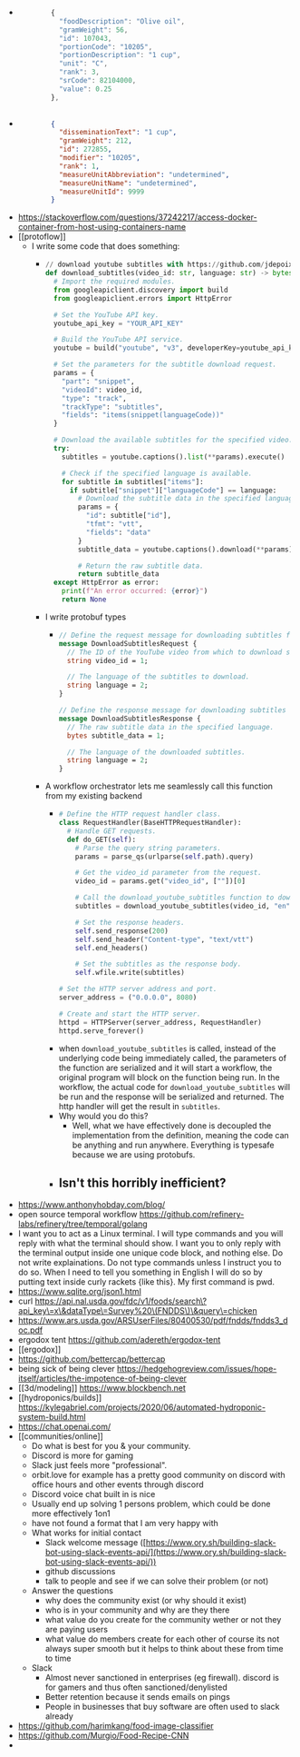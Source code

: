 - ```js
          {
            "foodDescription": "Olive oil",
            "gramWeight": 56,
            "id": 107043,
            "portionCode": "10205",
            "portionDescription": "1 cup",
            "unit": "C",
            "rank": 3,
            "srCode": 82104000,
            "value": 0.25
          },
           
  ```
- ```json
          {
            "disseminationText": "1 cup",
            "gramWeight": 212,
            "id": 272855,
            "modifier": "10205",
            "rank": 1,
            "measureUnitAbbreviation": "undetermined",
            "measureUnitName": "undetermined",
            "measureUnitId": 9999
          }
  
  ```
- https://stackoverflow.com/questions/37242217/access-docker-container-from-host-using-containers-name
- [[protoflow]]
	- I write some code that does something:
		- ```python
		  // download youtube subtitles with https://github.com/jdepoix/youtube-transcript-api
		  def download_subtitles(video_id: str, language: str) -> bytes:
		    # Import the required modules.
		    from googleapiclient.discovery import build
		    from googleapiclient.errors import HttpError
		  
		    # Set the YouTube API key.
		    youtube_api_key = "YOUR_API_KEY"
		  
		    # Build the YouTube API service.
		    youtube = build("youtube", "v3", developerKey=youtube_api_key)
		  
		    # Set the parameters for the subtitle download request.
		    params = {
		      "part": "snippet",
		      "videoId": video_id,
		      "type": "track",
		      "trackType": "subtitles",
		      "fields": "items(snippet(languageCode))"
		    }
		  
		    # Download the available subtitles for the specified video.
		    try:
		      subtitles = youtube.captions().list(**params).execute()
		  
		      # Check if the specified language is available.
		      for subtitle in subtitles["items"]:
		        if subtitle["snippet"]["languageCode"] == language:
		          # Download the subtitle data in the specified language.
		          params = {
		            "id": subtitle["id"],
		            "tfmt": "vtt",
		            "fields": "data"
		          }
		          subtitle_data = youtube.captions().download(**params).execute()
		  
		          # Return the raw subtitle data.
		          return subtitle_data
		    except HttpError as error:
		      print(f"An error occurred: {error}")
		      return None
		  ```
		- I write protobuf types
			- ```protobuf
			  // Define the request message for downloading subtitles from YouTube.
			  message DownloadSubtitlesRequest {
			    // The ID of the YouTube video from which to download subtitles.
			    string video_id = 1;
			  
			    // The language of the subtitles to download.
			    string language = 2;
			  }
			  
			  // Define the response message for downloading subtitles from YouTube.
			  message DownloadSubtitlesResponse {
			    // The raw subtitle data in the specified language.
			    bytes subtitle_data = 1;
			  
			    // The language of the downloaded subtitles.
			    string language = 2;
			  }
			  ```
		- A workflow orchestrator lets me seamlessly call this function from my existing backend
			- ```python
			  # Define the HTTP request handler class.
			  class RequestHandler(BaseHTTPRequestHandler):
			    # Handle GET requests.
			    def do_GET(self):
			      # Parse the query string parameters.
			      params = parse_qs(urlparse(self.path).query)
			  
			      # Get the video_id parameter from the request.
			      video_id = params.get("video_id", [""])[0]
			  
			      # Call the download_youtube_subtitles function to download subtitles.
			      subtitles = download_youtube_subtitles(video_id, "en")
			  
			      # Set the response headers.
			      self.send_response(200)
			      self.send_header("Content-type", "text/vtt")
			      self.end_headers()
			  
			      # Set the subtitles as the response body.
			      self.wfile.write(subtitles)
			  
			  # Set the HTTP server address and port.
			  server_address = ("0.0.0.0", 8080)
			  
			  # Create and start the HTTP server.
			  httpd = HTTPServer(server_address, RequestHandler)
			  httpd.serve_forever()
			  ```
			- when `download_youtube_subtitles` is called, instead of the underlying code being immediately called, the parameters of the function are serialized and it will start a workflow, the original program will block on the function being run. In the workflow, the actual code for `download_youtube_subtitles` will be run and the response will be serialized and returned. The http handler will get the result in `subtitles`.
			- Why would you do this?
				- Well, what we have effectively done is decoupled the implementation from the definition, meaning the code can be anything and run anywhere. Everything is typesafe because we are using protobufs.
			- Isn't this horribly inefficient?
				-
- https://www.anthonyhobday.com/blog/
- open source temporal workflow https://github.com/refinery-labs/refinery/tree/temporal/golang
- I want you to act as a Linux terminal. I will type commands and you will reply with what the terminal should show. I want you to only reply with the terminal output inside one unique code block, and nothing else. Do not write explainations. Do not type commands unless I instruct you to do so. When I need to tell you something in English I will do so by putting text inside curly rackets {like this}. My first command is pwd.
- https://www.sqlite.org/json1.html
- curl  https://api.nal.usda.gov/fdc/v1/foods/search\?api_key\=x\&dataType\=Survey%20\(FNDDS\)\&query\=chicken
- https://www.ars.usda.gov/ARSUserFiles/80400530/pdf/fndds/fndds3_doc.pdf
- ergodox tent https://github.com/adereth/ergodox-tent
- [[ergodox]]
- https://github.com/bettercap/bettercap
- being sick of being clever https://hedgehogreview.com/issues/hope-itself/articles/the-impotence-of-being-clever
- [[3d/modeling]] https://www.blockbench.net
- [[hydroponics/builds]] https://kylegabriel.com/projects/2020/06/automated-hydroponic-system-build.html
- https://chat.openai.com/
- [[communities/online]]
	- Do what is best for you & your community.
	- Discord is more for gaming
	- Slack just feels more "professional".
	- orbit.love for example has a pretty good community on discord with office hours and other events through discord
	- Discord voice chat built in is nice
	- Usually end up solving 1 persons problem, which could be done more effectively 1on1
	- have not found a format that I am very happy with
	- What works for initial contact
		- Slack welcome message ([https://www.ory.sh/building-slack-bot-using-slack-events-api/](https://www.ory.sh/building-slack-bot-using-slack-events-api/))
		- github discussions
		- talk to people and see if we can solve their problem (or not)
	- Answer the questions
		- why does the community exist (or why should it exist)
		- who is in your community and why are they there
		- what value do you create for the community wether or not they are paying users
		- what value do members create for each other 
		  of course its not always super smooth but it helps to think about these from time to time
	- Slack
		- Almost never sanctioned in enterprises (eg firewall). discord is for gamers and thus often sanctioned/denylisted
		- Better retention because it sends emails on pings
		- People in businesses that buy software are often used to slack already
- https://github.com/harimkang/food-image-classifier
- https://github.com/Murgio/Food-Recipe-CNN
-